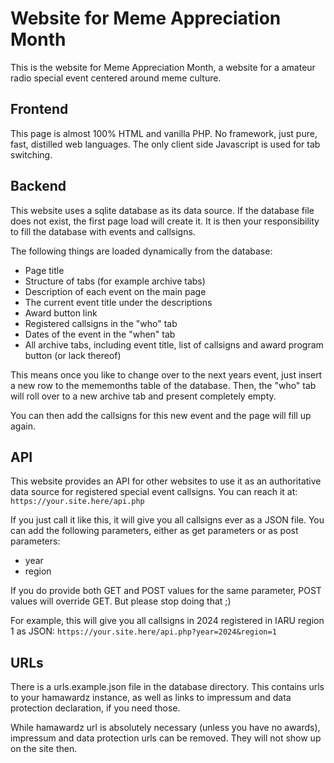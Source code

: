 # Website for Meme Appreciation Month
This is the website for Meme Appreciation Month, a website for a amateur radio special event centered around meme culture.

## Frontend
This page is almost 100% HTML and vanilla PHP. No framework, just pure, fast, distilled web languages. The only client side Javascript is used for tab switching.

## Backend
This website uses a sqlite database as its data source. If the database file does not exist, the first page load will create it. It is then your responsibility to fill the database with events and callsigns.

The following things are loaded dynamically from the database:
- Page title
- Structure of tabs (for example archive tabs)
- Description of each event on the main page
- The current event title under the descriptions
- Award button link
- Registered callsigns in the "who" tab
- Dates of the event in the "when" tab
- All archive tabs, including event title, list of callsigns and award program button (or lack thereof)

This means once you like to change over to the next years event, just insert a new row to the mememonths table of the database. Then, the "who" tab will roll over to a new archive tab and present completely empty. 

You can then add the callsigns for this new event and the page will fill up again.

## API
This website provides an API for other websites to use it as an authoritative data source for registered special event callsigns. 
You can reach it at: ```https://your.site.here/api.php```

If you just call it like this, it will give you all callsigns ever as a JSON file. 
You can add the following parameters, either as get parameters or as post parameters: 
- year
- region

If you do provide both GET and POST values for the same parameter, POST values will override GET. But please stop doing that ;)

For example, this will give you all callsigns in 2024 registered in IARU region 1 as JSON:
```https://your.site.here/api.php?year=2024&region=1```

## URLs
There is a urls.example.json file in the database directory. This contains urls to your hamawardz instance, as well as links to impressum and data protection declaration, if you need those. 

While hamawardz url is absolutely necessary (unless you have no awards), impressum and data protection urls can be removed. They will not show up on the site then.
